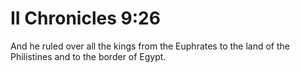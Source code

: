 # II Chronicles 9:26

And he ruled over all the kings from the Euphrates to the land of the Philistines and to the border of Egypt.
